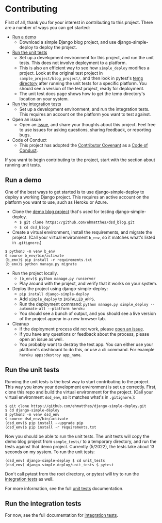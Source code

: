 Contributing
===

First of all, thank you for your interest in contributing to this project. There are a number of ways you can get started:

- [Run a demo](#run-a-demo)
  - Download a simple Django blog project, and use django-simple-deploy to deploy the project.
- [Run the unit tests](#run-the-unit-tests)
  - Set up a development environment for this project, and run the unit tests. This does not involve deployment to a platform.
  - This is also an efficient way to see how `simple_deploy` modifies a project. Look at the original test project in `sample_project/blog_project/`, and then look in pytest's [temp directory](https://docs.pytest.org/en/7.1.x/how-to/tmp_path.html) after running the unit tests for a specific platform. You should see a version of the test project, ready for deployment.
  - The unit test docs page shows how to get the temp directory's location on your system.
- [Run the integration tests](#run-the-integration-tests)
  - Set up a development environment, and run the integration tests. This requires an account on the platform you want to test against.    
- Open an issue
  - Open an [issue](https://github.com/ehmatthes/django-simple-deploy/issues), and share your thoughts about this project. Feel free to use issues for asking questions, sharing feedback, or reporting bugs.
- Code of Conduct
  - This project has adopted the [Contributor Covenant](https://www.contributor-covenant.org/version/2/1/code_of_conduct/) as a [Code of Conduct](code_of_conduct.md).

If you want to begin contributing to the project, start with the section about running unit tests.

Run a demo
--

One of the best ways to get started is to use django-simple-deploy to deploy a working Django project. This requires an active account on the platform you want to use, such as Heroku or Azure.

- Clone the [demo blog project](https://github.com/ehmatthes/dsd_blog) that's used for testing django-simple-deploy.
  - `$ git clone https://github.com/ehmatthes/dsd_blog.git`
  - `$ cd dsd_blog/`
- Create a virtual environment, install the requirements, and migrate the project. (Call your virtual environment `b_env`, so it matches what's listed in `.gitignore`.)
```
$ python3 -m venv b_env
$ source b_env/bin/activate
(b_env)$ pip install -r requirements.txt
(b_env)$ python manage.py migrate
```
- Run the project locally.
  - `(b_env)$ python manage.py runserver`
  - Play around with the project, and verify that it works on your system.
- Deploy the project using django-simple-deploy:
  - `pip install django-simple-deploy`
  - Add `simple_deploy` to `INSTALLED_APPS`.
  - Run the deployment command: `python manage.py simple_deploy --automate-all --platform heroku`
  - You should see a bunch of output, and you should see a live version of the project appear in a new browser tab.
- Cleanup
  - If the deployment process did not work, please [open an issue](https://github.com/ehmatthes/django-simple-deploy/issues).
  - If you have any questions or feedback about the process, please open an issue as well.
  - You probably want to destroy the test app. You can either use your platform's dashboard to do this, or use a cli command. For example `heroku apps:destroy app_name`.

Run the unit tests
---

Running the unit tests is the best way to start contributing to the project. This way you know your development environment is set up correctly. First, clone this repo and build the virtual environment for the project. (Call your virtual environment `dsd_env`, so it matches what's in `.gitignore`.):
```
$ git clone https://github.com/ehmatthes/django-simple-deploy.git
$ cd django-simple-deploy
$ python3 -m venv dsd_env
$ source dsd_env/bin/activate
(dsd_env)$ pip install --upgrade pip
(dsd_env)$ pip install -r requirements.txt
```

Now you should be able to run the unit tests. The unit tests will copy the demo blog project from `sample_tests/` to a temporary directory, and run the tests against that demo project. Currently (5/2022), the tests take about 13 seconds on my system. To run the unit tests:

```
(dsd_env) django-simple-deploy $ cd unit_tests
(dsd_env) django-simple-deploy/unit_tests $ pytest
```

Don't call pytest from the root directory, or pytest will try to run the [integration tests](integration_tests.md) as well.

For more information, see the full [unit tests](unit_tests.md) documentation.

Run the integration tests
---

For now, see the full documentation for [integration tests](integration_tests.md).
